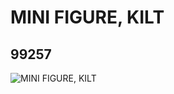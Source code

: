 # MINI FIGURE, KILT
## 99257
![MINI FIGURE, KILT](https://lc-www-live-s.legocdn.com/media/bricks/5/2/6079752.jpg)